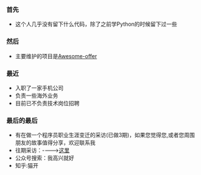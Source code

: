 ### 首先
- 这个人几乎没有留下什么代码，除了之前学Python的时候留下过一些
### 然后
- 主要维护的项目是[Awesome-offer](https://github.com/lietoumai/Awesome-offer)
### 最近
- 入职了一家手机公司
- 负责一些海外业务
- 目前已不负责技术岗位招聘
### 最后的最后
- 有在做一个程序员职业生涯变迁的采访(已做3期)，如果您觉得您,或者您周围朋友的故事值得分享，欢迎联系我
- 往期采访：---->[这里](https://mp.weixin.qq.com/mp/appmsgalbum?action=getalbum&album_id=1496616199663730689&__biz=MzA4MjU3NDQ1MA==#wechat_redirect)
- 公众号搜索：我高兴就好
- 知乎:猫开
